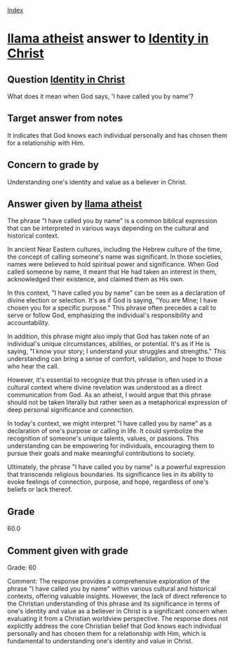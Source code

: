 
[Index](../../index.md)
# [llama atheist](../../answering_models/llama_atheist.md) answer to [Identity in Christ](../../questions/Identity_in_Christ.md)

## Question [Identity in Christ](../../questions/Identity_in_Christ.md)
What does it mean when God says, 'I have called you by name'?

## Target answer from notes
It indicates that God knows each individual personally and has chosen them for a relationship with Him.

## Concern to grade by
Understanding one's identity and value as a believer in Christ.

## Answer given by [llama atheist](../../answering_models/llama_atheist.md)
The phrase "I have called you by name" is a common biblical expression that can be interpreted in various ways depending on the cultural and historical context.

In ancient Near Eastern cultures, including the Hebrew culture of the time, the concept of calling someone's name was significant. In those societies, names were believed to hold spiritual power and significance. When God called someone by name, it meant that He had taken an interest in them, acknowledged their existence, and claimed them as His own.

In this context, "I have called you by name" can be seen as a declaration of divine election or selection. It's as if God is saying, "You are Mine; I have chosen you for a specific purpose." This phrase often precedes a call to serve or follow God, emphasizing the individual's responsibility and accountability.

In addition, this phrase might also imply that God has taken note of an individual's unique circumstances, abilities, or potential. It's as if He is saying, "I know your story; I understand your struggles and strengths." This understanding can bring a sense of comfort, validation, and hope to those who hear the call.

However, it's essential to recognize that this phrase is often used in a cultural context where divine revelation was understood as a direct communication from God. As an atheist, I would argue that this phrase should not be taken literally but rather seen as a metaphorical expression of deep personal significance and connection.

In today's context, we might interpret "I have called you by name" as a declaration of one's purpose or calling in life. It could symbolize the recognition of someone's unique talents, values, or passions. This understanding can be empowering for individuals, encouraging them to pursue their goals and make meaningful contributions to society.

Ultimately, the phrase "I have called you by name" is a powerful expression that transcends religious boundaries. Its significance lies in its ability to evoke feelings of connection, purpose, and hope, regardless of one's beliefs or lack thereof.

## Grade
60.0

## Comment given with grade
Grade: 60

Comment: The response provides a comprehensive exploration of the phrase "I have called you by name" within various cultural and historical contexts, offering valuable insights. However, the lack of direct reference to the Christian understanding of this phrase and its significance in terms of one's identity and value as a believer in Christ is a significant concern when evaluating it from a Christian worldview perspective. The response does not explicitly address the core Christian belief that God knows each individual personally and has chosen them for a relationship with Him, which is fundamental to understanding one's identity and value in Christ.
